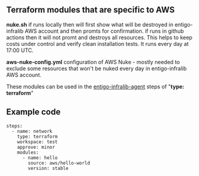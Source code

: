 ## Terraform modules that are specific to AWS ##

__nuke.sh__  if runs locally then will first show what will be destroyed in entigo-infralib AWS account and then promts for confirmation. if runs in github actions then it will not promt and destroys all resources.
This helps to keep costs under control and verify clean installation tests. It runs every day at 17:00 UTC.

__aws-nuke-config.yml__ configuration of AWS Nuke - mostly needed to exclude some resources that won't be nuked every day in entigo-infralib AWS account.


These modules can be used in the [entigo-infralib-agent](https://github.com/entigolabs/entigo-infralib-agent) steps of "__type: terraform__"

## Example code ##
```
steps:
  - name: network
    type: terraform
    workspace: test
    approve: minor
    modules:
      - name: hello
        source: aws/hello-world
        version: stable

```
